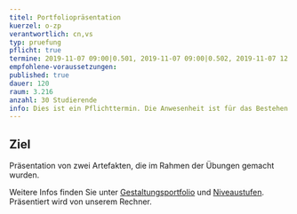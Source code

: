 ```yaml
---
titel: Portfoliopräsentation
kuerzel: o-zp
verantwortlich: cn,vs
typ: pruefung
pflicht: true
termine: 2019-11-07 09:00|0.501, 2019-11-07 09:00|0.502, 2019-11-07 12:00|0.501, 2019-11-07 12:00|0.502
empfohlene-voraussetzungen: 
published: true
dauer: 120
raum: 3.216
anzahl: 30 Studierende
info: Dies ist ein Pflichttermin. Die Anwesenheit ist für das Bestehen des Moduls erforderlich. 
---
```


## Ziel 
Präsentation von zwei Artefakten, die im Rahmen der Übungen gemacht wurden. 

Weitere Infos finden Sie unter [Gestaltungsportfolio](../../gestaltungsportfolio/) und [Niveaustufen](../../niveaustufen/). Präsentiert wird von unserem Rechner. 


